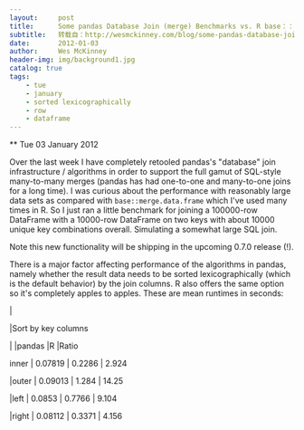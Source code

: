 ```yaml
---
layout:     post
title:      Some pandas Database Join (merge) Benchmarks vs. R base：：merge
subtitle:   转载自：http://wesmckinney.com/blog/some-pandas-database-join-merge-benchmarks-vs-r-basemerge/
date:       2012-01-03
author:     Wes McKinney
header-img: img/background1.jpg
catalog: true
tags:
    - tue
    - january
    - sorted lexicographically
    - row
    - dataframe
---
```






** Tue 03 January 2012

 

Over the last week I have completely retooled pandas's "database" join infrastructure / algorithms in order to support the full gamut of SQL-style many-to-many merges (pandas has had one-to-one and many-to-one joins for a long time). I was curious about the performance with reasonably large data sets as compared with `base::merge.data.frame` which I've used many times in R. So I just ran a little benchmark for joining a 100000-row DataFrame with a 10000-row DataFrame on two keys with about 10000 unique key combinations overall. Simulating a somewhat large SQL join.

Note this new functionality will be shipping in the upcoming 0.7.0 release (!).

There is a major factor affecting performance of the algorithms in pandas, namely whether the result data needs to be sorted lexicographically (which is the default behavior) by the join columns. R also offers the same option so it's completely apples to apples. These are mean runtimes in seconds:




|



|Sort by key columns



|
|pandas
|R
|Ratio





inner
| 0.07819
| 0.2286
| 2.924



|outer
| 0.09013
| 1.284
| 14.25



|left
| 0.0853
| 0.7766
| 9.104



|right
| 0.08112
| 0.3371
| 4.156



